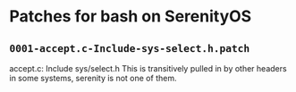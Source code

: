# Patches for bash on SerenityOS

## `0001-accept.c-Include-sys-select.h.patch`

accept.c: Include sys/select.h
This is transitively pulled in by other headers in some systems,
serenity is not one of them.


